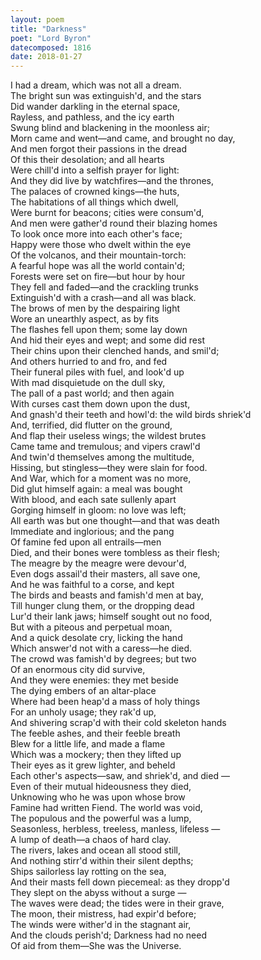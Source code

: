 ```yaml
---
layout: poem
title: "Darkness"
poet: "Lord Byron"
datecomposed: 1816
date: 2018-01-27
---
```


I had a dream, which was not all a dream.  
The bright sun was extinguish'd, and the stars  
Did wander darkling in the eternal space,  
Rayless, and pathless, and the icy earth  
Swung blind and blackening in the moonless air;  
Morn came and went—and came, and brought no day,  
And men forgot their passions in the dread  
Of this their desolation; and all hearts  
Were chill'd into a selfish prayer for light:  
And they did live by watchfires—and the thrones,  
The palaces of crowned kings—the huts,  
The habitations of all things which dwell,  
Were burnt for beacons; cities were consum'd,  
And men were gather'd round their blazing homes  
To look once more into each other's face;  
Happy were those who dwelt within the eye  
Of the volcanos, and their mountain-torch:  
A fearful hope was all the world contain'd;  
Forests were set on fire—but hour by hour  
They fell and faded—and the crackling trunks  
Extinguish'd with a crash—and all was black.  
The brows of men by the despairing light  
Wore an unearthly aspect, as by fits  
The flashes fell upon them; some lay down  
And hid their eyes and wept; and some did rest  
Their chins upon their clenched hands, and smil'd;  
And others hurried to and fro, and fed  
Their funeral piles with fuel, and look'd up  
With mad disquietude on the dull sky,  
The pall of a past world; and then again  
With curses cast them down upon the dust,  
And gnash'd their teeth and howl'd: the wild birds shriek'd  
And, terrified, did flutter on the ground,  
And flap their useless wings; the wildest brutes  
Came tame and tremulous; and vipers crawl'd  
And twin'd themselves among the multitude,  
Hissing, but stingless—they were slain for food.  
And War, which for a moment was no more,  
Did glut himself again: a meal was bought  
With blood, and each sate sullenly apart  
Gorging himself in gloom: no love was left;  
All earth was but one thought—and that was death  
Immediate and inglorious; and the pang  
Of famine fed upon all entrails—men  
Died, and their bones were tombless as their flesh;  
The meagre by the meagre were devour'd,  
Even dogs assail'd their masters, all save one,  
And he was faithful to a corse, and kept  
The birds and beasts and famish'd men at bay,  
Till hunger clung them, or the dropping dead  
Lur'd their lank jaws; himself sought out no food,  
But with a piteous and perpetual moan,  
And a quick desolate cry, licking the hand  
Which answer'd not with a caress—he died.  
The crowd was famish'd by degrees; but two  
Of an enormous city did survive,  
And they were enemies: they met beside  
The dying embers of an altar-place  
Where had been heap'd a mass of holy things  
For an unholy usage; they rak'd up,  
And shivering scrap'd with their cold skeleton hands  
The feeble ashes, and their feeble breath  
Blew for a little life, and made a flame  
Which was a mockery; then they lifted up  
Their eyes as it grew lighter, and beheld  
Each other's aspects—saw, and shriek'd, and died —  
Even of their mutual hideousness they died,  
Unknowing who he was upon whose brow  
Famine had written Fiend. The world was void,  
The populous and the powerful was a lump,  
Seasonless, herbless, treeless, manless, lifeless —  
A lump of death—a chaos of hard clay.  
The rivers, lakes and ocean all stood still,  
And nothing stirr'd within their silent depths;  
Ships sailorless lay rotting on the sea,  
And their masts fell down piecemeal: as they dropp'd  
They slept on the abyss without a surge —  
The waves were dead; the tides were in their grave,  
The moon, their mistress, had expir'd before;  
The winds were wither'd in the stagnant air,  
And the clouds perish'd; Darkness had no need  
Of aid from them—She was the Universe.  
